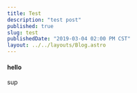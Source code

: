 ```yaml
---
title: Test
description: "test post"
published: true
slug: test
publishedDate: "2019-03-04 02:00 PM CST"
layout: ../../layouts/Blog.astro
---
```


#### hello

sup
